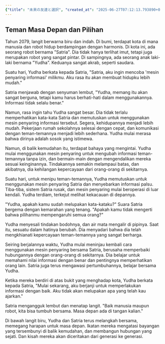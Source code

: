 ```yaml
---
{"title": "未来の友達と選択", "created_at": "2025-06-27T07:12:13.793890+09:00", "pattern_id": 9, "pattern_name": "ドラえもん型", "year": 2079}
---
```


## Teman Masa Depan dan Pilihan

Tahun 2079, langit berwarna biru dan indah. Di bumi, terdapat kota di mana manusia dan robot hidup berdampingan dengan harmonis. Di kota ini, ada seorang robot bernama "Satria". Dia tidak hanya terlihat imut, tetapi juga merupakan robot yang sangat pintar. Di sampingnya, ada seorang anak laki-laki bernama "Yudha". Keduanya sangat akrab, seperti saudara.

Suatu hari, Yudha berkata kepada Satria, "Satria, aku ingin mencoba 'mesin penyaring informasi' milikmu. Aku rasa itu akan membuat hidupku lebih mudah."

Satria menjawab dengan senyuman lembut, "Yudha, memang itu akan sangat berguna, tetapi kamu harus berhati-hati dalam menggunakannya. Informasi tidak selalu benar."

Namun, rasa ingin tahu Yudha sangat besar. Dia tidak terlalu memperhatikan kata-kata Satria dan memutuskan untuk menggunakan mesin penyaring informasi tersebut. Segera, kehidupannya menjadi lebih mudah. Pekerjaan rumah sekolahnya selesai dengan cepat, dan komunikasi dengan teman-temannya menjadi lebih sederhana. Yudha mulai merasa bahwa dirinya adalah sosok yang istimewa.

Namun, di balik kemudahan itu, terdapat bahaya yang mengintai. Yudha mulai menggunakan mesin penyaring untuk mengubah informasi teman-temannya tanpa izin, dan bermain-main dengan mengendalikan mereka sesuai keinginannya. Tindakannya semakin melampaui batas, dan akibatnya, dia kehilangan kepercayaan dari orang-orang di sekitarnya.

Suatu hari, untuk menipu teman-temannya, Yudha memutuskan untuk menggunakan mesin penyaring Satria dan menyebarkan informasi palsu. Tiba-tiba, sistem Satria rusak, dan mesin penyaring mulai beroperasi di luar kendali. Yudha terdiam, terkejut melihat kekacauan di depannya.

"Yudha, apakah kamu sudah melupakan kata-kataku?" Suara Satria bergema dengan kemarahan yang tenang. "Apakah kamu tidak mengerti bahwa pilihanmu mempengaruhi semua orang?"

Yudha menyesali tindakan bodohnya, dan air mata mengalir di pipinya. Saat itu, sesuatu dalam hatinya berubah. Dia menyadari bahwa dia telah mengkhianati kepercayaan teman-temannya yang sangat berharga.

Seiring berjalannya waktu, Yudha mulai meninjau kembali cara menggunakan mesin penyaring bersama Satria, berusaha memperbaiki hubungannya dengan orang-orang di sekitarnya. Dia belajar untuk memahami nilai informasi dengan benar dan pentingnya memperhatikan orang lain. Satria juga terus mengawasi pertumbuhannya, belajar bersama Yudha.

Ketika mereka berdiri di atas bukit yang menghadap kota, Yudha berkata kepada Satria, "Mulai sekarang, aku berjanji untuk memperlakukan informasi dengan baik. Aku tidak akan melupakan apa yang telah kau ajarkan."

Satria mengangguk lembut dan menatap langit. "Baik manusia maupun robot, kita bisa tumbuh bersama. Masa depan ada di tangan kalian."

Di bawah langit biru, Yudha dan Satria terus melangkah bersama, memegang harapan untuk masa depan. Ikatan mereka mengatasi bayangan yang tersembunyi di balik kemudahan, dan membangun hubungan yang sejati. Dan kisah mereka akan diceritakan dari generasi ke generasi.
